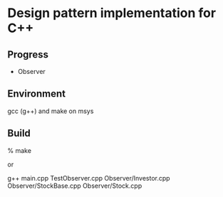 # Design pattern implementation for C++

## Progress
- Observer

## Environment
gcc (g++) and make on msys

## Build

% make

or

g++ main.cpp TestObserver.cpp Observer/Investor.cpp Observer/StockBase.cpp Observer/Stock.cpp



